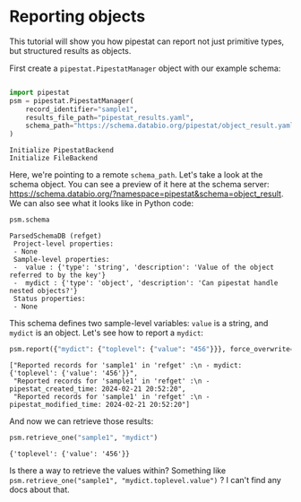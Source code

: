 # Reporting objects

This tutorial will show you how pipestat can report not just primitive types, but structured results as objects.

First create a `pipestat.PipestatManager` object with our example schema:


```python

```


```python
import pipestat
psm = pipestat.PipestatManager(
    record_identifier="sample1",
    results_file_path="pipestat_results.yaml",
    schema_path="https://schema.databio.org/pipestat/object_result.yaml",
)
```

    Initialize PipestatBackend
    Initialize FileBackend


Here, we're pointing to a remote `schema_path`. Let's take a look at the schema object. You can see a preview of it here at the schema server: <https://schema.databio.org/?namespace=pipestat&schema=object_result>. We can also see what it looks like in Python code:


```python
psm.schema
```




    ParsedSchemaDB (refget)
     Project-level properties:
     - None
     Sample-level properties:
     -  value : {'type': 'string', 'description': 'Value of the object referred to by the key'}
     -  mydict : {'type': 'object', 'description': 'Can pipestat handle nested objects?'}
     Status properties:
     - None



This schema defines two sample-level variables: `value` is a string, and `mydict` is an object. Let's see how to report a `mydict`:


```python
psm.report({"mydict": {"toplevel": {"value": "456"}}}, force_overwrite=True)
```




    ["Reported records for 'sample1' in 'refget' :\n - mydict: {'toplevel': {'value': '456'}}",
     "Reported records for 'sample1' in 'refget' :\n - pipestat_created_time: 2024-02-21 20:52:20",
     "Reported records for 'sample1' in 'refget' :\n - pipestat_modified_time: 2024-02-21 20:52:20"]



And now we can retrieve those results:


```python
psm.retrieve_one("sample1", "mydict")
```




    {'toplevel': {'value': '456'}}



Is there a way to retrieve the values within? Something like `psm.retrieve_one("sample1", "mydict.toplevel.value")` ? I can't find any docs about that.
